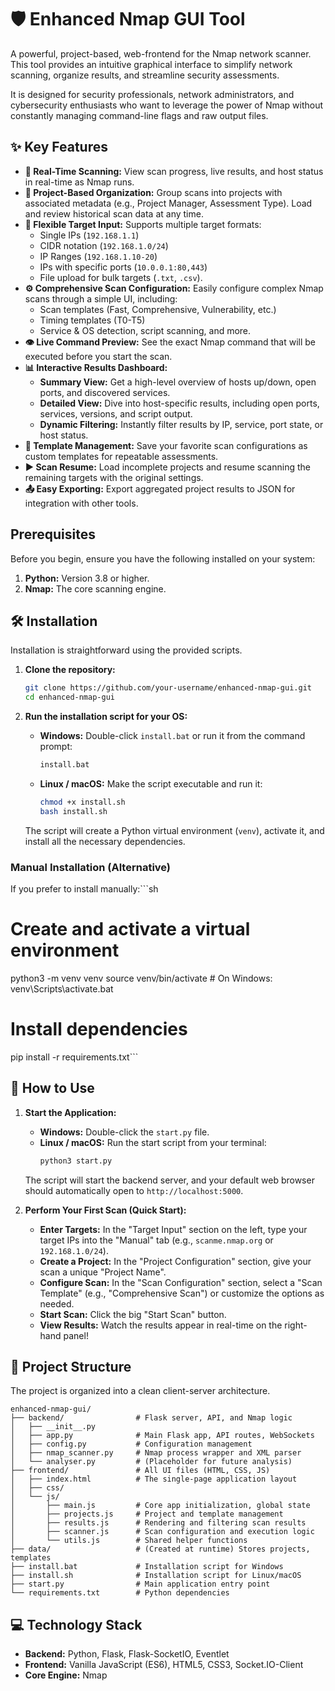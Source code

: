 # 🛡️ Enhanced Nmap GUI Tool

A powerful, project-based, web-frontend for the Nmap network scanner. This tool provides an intuitive graphical interface to simplify network scanning, organize results, and streamline security assessments.

It is designed for security professionals, network administrators, and cybersecurity enthusiasts who want to leverage the power of Nmap without constantly managing command-line flags and raw output files.

## ✨ Key Features

*   **🚀 Real-Time Scanning:** View scan progress, live results, and host status in real-time as Nmap runs.
*   **📂 Project-Based Organization:** Group scans into projects with associated metadata (e.g., Project Manager, Assessment Type). Load and review historical scan data at any time.
*   **🎯 Flexible Target Input:** Supports multiple target formats:
    *   Single IPs (`192.168.1.1`)
    *   CIDR notation (`192.168.1.0/24`)
    *   IP Ranges (`192.168.1.10-20`)
    *   IPs with specific ports (`10.0.0.1:80,443`)
    *   File upload for bulk targets (`.txt`, `.csv`).
*   **⚙️ Comprehensive Scan Configuration:** Easily configure complex Nmap scans through a simple UI, including:
    *   Scan templates (Fast, Comprehensive, Vulnerability, etc.)
    *   Timing templates (T0-T5)
    *   Service & OS detection, script scanning, and more.
*   **👁️ Live Command Preview:** See the exact Nmap command that will be executed before you start the scan.
*   **📊 Interactive Results Dashboard:**
    *   **Summary View:** Get a high-level overview of hosts up/down, open ports, and discovered services.
    *   **Detailed View:** Dive into host-specific results, including open ports, services, versions, and script output.
    *   **Dynamic Filtering:** Instantly filter results by IP, service, port state, or host status.
*   **💾 Template Management:** Save your favorite scan configurations as custom templates for repeatable assessments.
*   **▶️ Scan Resume:** Load incomplete projects and resume scanning the remaining targets with the original settings.
*   **📤 Easy Exporting:** Export aggregated project results to JSON for integration with other tools.

##  Prerequisites

Before you begin, ensure you have the following installed on your system:

1.  **Python:** Version 3.8 or higher.
2.  **Nmap:** The core scanning engine.

## 🛠️ Installation

Installation is straightforward using the provided scripts.

1.  **Clone the repository:**
    ```sh
    git clone https://github.com/your-username/enhanced-nmap-gui.git
    cd enhanced-nmap-gui
    ```

2.  **Run the installation script for your OS:**

    *   **Windows:**
        Double-click `install.bat` or run it from the command prompt:
        ```cmd
        install.bat
        ```

    *   **Linux / macOS:**
        Make the script executable and run it:
        ```sh
        chmod +x install.sh
        bash install.sh
        ```
    The script will create a Python virtual environment (`venv`), activate it, and install all the necessary dependencies.

### Manual Installation (Alternative)

If you prefer to install manually:```sh
# Create and activate a virtual environment
python3 -m venv venv
source venv/bin/activate  # On Windows: venv\Scripts\activate.bat

# Install dependencies
pip install -r requirements.txt```

## 🚀 How to Use

1.  **Start the Application:**
    *   **Windows:** Double-click the `start.py` file.
    *   **Linux / macOS:** Run the start script from your terminal:
        ```sh
        python3 start.py
        ```
    The script will start the backend server, and your default web browser should automatically open to `http://localhost:5000`.

2.  **Perform Your First Scan (Quick Start):**
    *   **Enter Targets:** In the "Target Input" section on the left, type your target IPs into the "Manual" tab (e.g., `scanme.nmap.org` or `192.168.1.0/24`).
    *   **Create a Project:** In the "Project Configuration" section, give your scan a unique "Project Name".
    *   **Configure Scan:** In the "Scan Configuration" section, select a "Scan Template" (e.g., "Comprehensive Scan") or customize the options as needed.
    *   **Start Scan:** Click the big "Start Scan" button.
    *   **View Results:** Watch the results appear in real-time on the right-hand panel!

## 📁 Project Structure

The project is organized into a clean client-server architecture.

```
enhanced-nmap-gui/
├── backend/                # Flask server, API, and Nmap logic
│   ├── __init__.py
│   ├── app.py              # Main Flask app, API routes, WebSockets
│   ├── config.py           # Configuration management
│   ├── nmap_scanner.py     # Nmap process wrapper and XML parser
│   └── analyser.py         # (Placeholder for future analysis)
├── frontend/               # All UI files (HTML, CSS, JS)
│   ├── index.html          # The single-page application layout
│   ├── css/
│   └── js/
│       ├── main.js         # Core app initialization, global state
│       ├── projects.js     # Project and template management
│       ├── results.js      # Rendering and filtering scan results
│       ├── scanner.js      # Scan configuration and execution logic
│       └── utils.js        # Shared helper functions
├── data/                   # (Created at runtime) Stores projects, templates
├── install.bat             # Installation script for Windows
├── install.sh              # Installation script for Linux/macOS
├── start.py                # Main application entry point
└── requirements.txt        # Python dependencies
```

## 💻 Technology Stack

*   **Backend:** Python, Flask, Flask-SocketIO, Eventlet
*   **Frontend:** Vanilla JavaScript (ES6), HTML5, CSS3, Socket.IO-Client
*   **Core Engine:** Nmap
